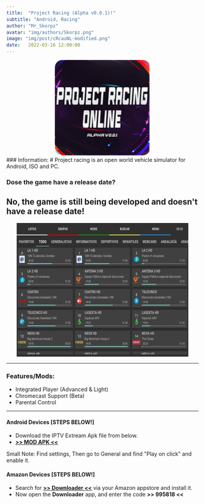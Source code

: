 ```yaml
---
title:  "Project Racing (Alpha v0.0.1)!"
subtitle: "Android, Racing"
author: "Mr_Skorpz"
avatar: "img/authors/Skorpz.png"
image: "img/post/cRcauNL-modified.png"
date:   2022-03-16 12:00:00
---
```


<div style="text-align: center"><img src="img/post/cRcauNL-modified.png" width="250" height="250" /></div>
### Information:
# Project racing is an open world vehicle simulator for Android, ISO and PC.

### Dose the game have a release date?
## No, the game is still being developed and doesn't have a release date!

<div style="text-align: center"><img src="img/post/IPTV/IPTV-Extreme.jpg" width="450" height="350" /></div>

---

### Features/Mods:

- Integrated Player (Advanced & Light)
- Chromecast Support (Beta)
- Parental Control

---

#### Android Devices [STEPS BELOW!]

- Download the IPTV Extream Apk file from below.
- [**>> MOD APK <<**](https://github.com/TeamSkorpz/teamskorpz.github.io/releases/download/IPTV/IPTV_Extreme_v113.0_UnTouched_Dlpure.com.apk)


Small Note: Find settings, Then go to General and find "Play on click" and enable it.

#### Amazon Devices [STEPS BELOW!]

- Search for **[>> Downloader <<](https://amzn.to/3oIIJhM)** via your Amazon appstore and install it.
- Now open the **Downloader** app, and enter the code **>> 995818 <<**
